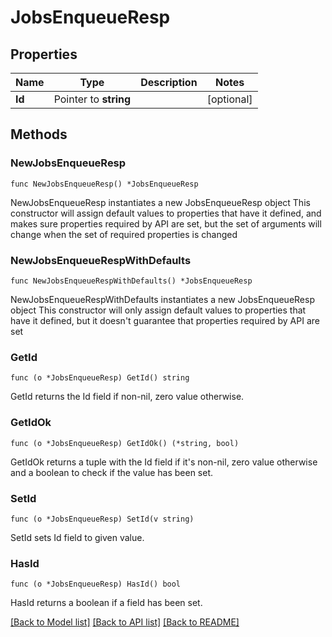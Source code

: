# JobsEnqueueResp

## Properties

Name | Type | Description | Notes
------------ | ------------- | ------------- | -------------
**Id** | Pointer to **string** |  | [optional] 

## Methods

### NewJobsEnqueueResp

`func NewJobsEnqueueResp() *JobsEnqueueResp`

NewJobsEnqueueResp instantiates a new JobsEnqueueResp object
This constructor will assign default values to properties that have it defined,
and makes sure properties required by API are set, but the set of arguments
will change when the set of required properties is changed

### NewJobsEnqueueRespWithDefaults

`func NewJobsEnqueueRespWithDefaults() *JobsEnqueueResp`

NewJobsEnqueueRespWithDefaults instantiates a new JobsEnqueueResp object
This constructor will only assign default values to properties that have it defined,
but it doesn't guarantee that properties required by API are set

### GetId

`func (o *JobsEnqueueResp) GetId() string`

GetId returns the Id field if non-nil, zero value otherwise.

### GetIdOk

`func (o *JobsEnqueueResp) GetIdOk() (*string, bool)`

GetIdOk returns a tuple with the Id field if it's non-nil, zero value otherwise
and a boolean to check if the value has been set.

### SetId

`func (o *JobsEnqueueResp) SetId(v string)`

SetId sets Id field to given value.

### HasId

`func (o *JobsEnqueueResp) HasId() bool`

HasId returns a boolean if a field has been set.


[[Back to Model list]](../README.md#documentation-for-models) [[Back to API list]](../README.md#documentation-for-api-endpoints) [[Back to README]](../README.md)


